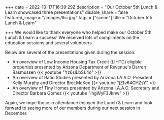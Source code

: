 +++
date = 2022-10-17T16:39:29Z
description = "Our October 5th Lunch & Learn showcased three presentations"
disable_share = false
featured_image = "/images/lhc.jpg"
tags = ["scene"]
title = "October 5th Lunch & Learn"

+++
We would like to thank everyone who helped make our October 5th Lunch & Learn a success!  We received lots of compliments on the education sessions and several volunteers.

Below are several of the presentations given during the session:

* An overview of Low Income Housing Tax Credit (LIHTC) eligible properties presented by Arizona Department of Revenue's Darren Rasmussen {{< youtube "Yz6siLbSL4o" >}}
* An overview of Ratio Studies presented by Arizona I.A.A.O. President Kelly Murphy and Director Bret McKee {{< youtube "jZfv64CHZsY" >}}
* An overview of Tiny Homes presented by Arizona I.A.A.O. Secretary and Director Barbara Gomez {{< youtube "ihgWyF3Jknw" >}}

Again, we hope those in attendance enjoyed the Lunch & Learn and look forward to seeing more of our members during our next session in December.